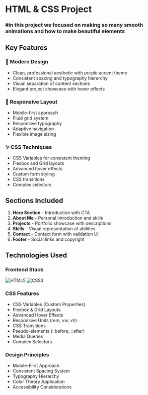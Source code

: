 # HTML & CSS Project #

### #in this project we focused on making so many smooth animations and how to make beautiful elements ###

## Key Features

### 🎨 Modern Design
- Clean, professional aesthetic with purple accent theme
- Consistent spacing and typography hierarchy
- Visual separation of content sections
- Elegant project showcase with hover effects

### 📱 Responsive Layout
- Mobile-first approach
- Fluid grid system
- Responsive typography
- Adaptive navigation
- Flexible image sizing

### ✨ CSS Techniques
- CSS Variables for consistent theming
- Flexbox and Grid layouts
- Advanced hover effects
- Custom form styling
- CSS transitions
- Complex selectors

## Sections Included
1. **Hero Section** - Introduction with CTA
2. **About Me** - Personal introduction and skills
3. **Projects** - Portfolio showcase with descriptions
4. **Skills** - Visual representation of abilities
5. **Contact** - Contact form with validation UI
6. **Footer** - Social links and copyright

## Technologies Used

### Frontend Stack
![HTML5](https://img.shields.io/badge/HTML5-E34F26?style=flat&logo=html5&logoColor=white)
![CSS3](https://img.shields.io/badge/CSS3-1572B6?style=flat&logo=css3&logoColor=white)

### CSS Features
- CSS Variables (Custom Properties)
- Flexbox & Grid Layouts
- Advanced Hover Effects
- Responsive Units (rem, vw, vh)
- CSS Transitions
- Pseudo-elements (::before, ::after)
- Media Queries
- Complex Selectors

### Design Principles
- Mobile-First Approach
- Consistent Spacing System
- Typography Hierarchy
- Color Theory Application
- Accessibility Considerations
